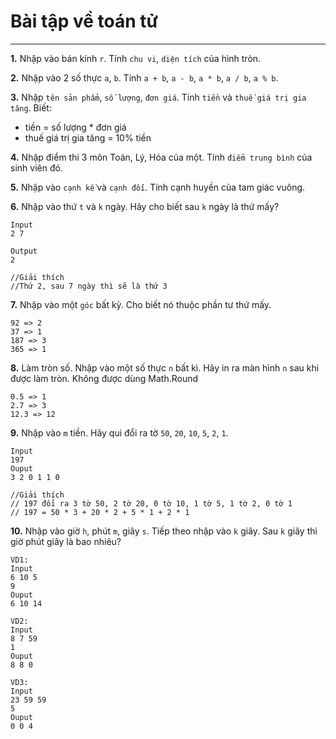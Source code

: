 # Bài tập về toán tử
---
**1.** Nhập vào bán kính `r`. Tính `chu vi`, `diện tích` của hình tròn.

**2.** Nhập vào 2 số thực `a`, `b`. Tính `a + b`, `a - b`, `a * b`, `a / b`, `a % b`.

**3.** Nhập `tên sản phẩm`, `số lượng`, `đơn giá`. Tính `tiền` và `thuế giá trị gia tăng`. Biết:
- tiền = số lượng * đơn giá
- thuế giá trị gia tăng = 10% tiền

**4.** Nhập điểm thi 3 môn Toán, Lý, Hóa của một. Tính `điểm trung bình` của sinh viên đó.

**5.** Nhập vào `cạnh kề` và `cạnh đối`. Tính cạnh huyền của tam giác vuông.

**6.** Nhập vào thứ `t` và `k` ngày. Hãy cho biết sau `k` ngày là thứ mấy?
```
Input
2 7
```
```
Output
2

//Giải thích
//Thứ 2, sau 7 ngày thì sẽ là thứ 3
```
**7.** Nhập vào một `góc` bất kỳ. Cho biết nó thuộc phần tư thứ mấy.
```
92 => 2
37 => 1
187 => 3
365 => 1
```
**8.** Làm tròn số. Nhập vào một số thực `n` bất kì. Hãy in ra màn hình `n` sau khi được làm tròn. Không được dùng Math.Round
```
0.5 => 1
2.7 => 3
12.3 => 12
```
**9.** Nhập vào `m` tiền. Hãy qui đổi ra tờ `50`, `20`, `10`, `5`, `2`, `1`.
```
Input
197
Ouput
3 2 0 1 1 0

//Giải thích
// 197 đổi ra 3 tờ 50, 2 tờ 20, 0 tờ 10, 1 tờ 5, 1 tờ 2, 0 tờ 1
// 197 = 50 * 3 + 20 * 2 + 5 * 1 + 2 * 1
```
**10.** Nhập vào giờ `h`, phút `m`, giây `s`. Tiếp theo nhập vào `k` giây. Sau `k` giây thì giờ phút giây là bao nhiêu?
```
VD1:
Input
6 10 5
9
Ouput
6 10 14

VD2:
Input
8 7 59
1
Ouput
8 8 0

VD3:
Input
23 59 59
5
Ouput
0 0 4
```

